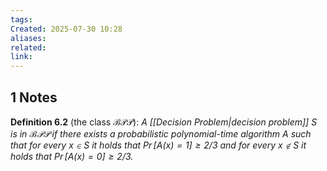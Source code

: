 ```yaml
---
tags: 
Created: 2025-07-30 10:28
aliases: 
related: 
link:
---
```

## 1 Notes

**Definition 6.2** (the class $\mathcal{BPP}$): *A [[Decision Problem|decision problem]] $S$ is in $\mathcal{BPP}$ if there exists a probabilistic polynomial-time algorithm $A$ such that for every $x \in S$ it holds that $\Pr[A(x) = 1] \geq 2/3$ and for every $x \notin S$ it holds that $\Pr[A(x) = 0] \geq 2/3$.*